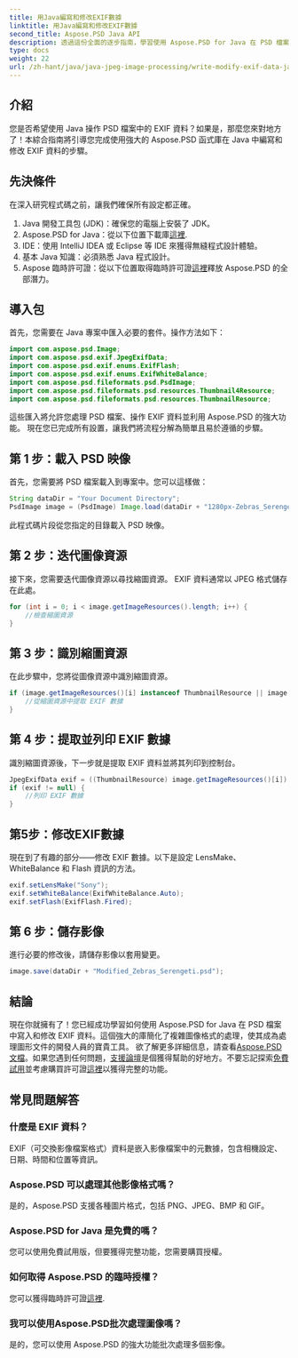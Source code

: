 ```yaml
---
title: 用Java編寫和修改EXIF數據
linktitle: 用Java編寫和修改EXIF數據
second_title: Aspose.PSD Java API
description: 透過這份全面的逐步指南，學習使用 Aspose.PSD for Java 在 PSD 檔案中寫入和修改 EXIF 資料。
type: docs
weight: 22
url: /zh-hant/java/java-jpeg-image-processing/write-modify-exif-data-java/
---
```

## 介紹
您是否希望使用 Java 操作 PSD 檔案中的 EXIF 資料？如果是，那麼您來對地方了！本綜合指南將引導您完成使用強大的 Aspose.PSD 函式庫在 Java 中編寫和修改 EXIF 資料的步驟。 
## 先決條件
在深入研究程式碼之前，讓我們確保所有設定都正確。
1. Java 開發工具包 (JDK)：確保您的電腦上安裝了 JDK。
2.  Aspose.PSD for Java：從以下位置下載庫[這裡](https://releases.aspose.com/psd/java/).
3. IDE：使用 IntelliJ IDEA 或 Eclipse 等 IDE 來獲得無縫程式設計體驗。
4. 基本 Java 知識：必須熟悉 Java 程式設計。
5.  Aspose 臨時許可證：從以下位置取得臨時許可證[這裡](https://purchase.aspose.com/temporary-license/)釋放 Aspose.PSD 的全部潛力。
## 導入包
首先，您需要在 Java 專案中匯入必要的套件。操作方法如下：
```java
import com.aspose.psd.Image;
import com.aspose.psd.exif.JpegExifData;
import com.aspose.psd.exif.enums.ExifFlash;
import com.aspose.psd.exif.enums.ExifWhiteBalance;
import com.aspose.psd.fileformats.psd.PsdImage;
import com.aspose.psd.fileformats.psd.resources.Thumbnail4Resource;
import com.aspose.psd.fileformats.psd.resources.ThumbnailResource;
```
這些匯入將允許您處理 PSD 檔案、操作 EXIF 資料並利用 Aspose.PSD 的強大功能。
現在您已完成所有設置，讓我們將流程分解為簡單且易於遵循的步驟。
## 第 1 步：載入 PSD 映像
首先，您需要將 PSD 檔案載入到專案中。您可以這樣做：
```java
String dataDir = "Your Document Directory";
PsdImage image = (PsdImage) Image.load(dataDir + "1280px-Zebras_Serengeti.psd");
```
此程式碼片段從您指定的目錄載入 PSD 映像。
## 第 2 步：迭代圖像資源
接下來，您需要迭代圖像資源以尋找縮圖資源。 EXIF 資料通常以 JPEG 格式儲存在此處。
```java
for (int i = 0; i < image.getImageResources().length; i++) {
    //檢查縮圖資源
}
```
## 第 3 步：識別縮圖資源
在此步驟中，您將從圖像資源中識別縮圖資源。
```java
if (image.getImageResources()[i] instanceof ThumbnailResource || image.getImageResources()[i] instanceof Thumbnail4Resource) {
    //從縮圖資源中提取 EXIF 數據
}
```
## 第 4 步：提取並列印 EXIF 數據
識別縮圖資源後，下一步就是提取 EXIF 資料並將其列印到控制台。
```java
JpegExifData exif = ((ThumbnailResource) image.getImageResources()[i]).getJpegOptions().getExifData();
if (exif != null) {
    //列印 EXIF 數據
}
```
## 第5步：修改EXIF數據
現在到了有趣的部分——修改 EXIF 數據。以下是設定 LensMake、WhiteBalance 和 Flash 資訊的方法。
```java
exif.setLensMake("Sony");
exif.setWhiteBalance(ExifWhiteBalance.Auto);
exif.setFlash(ExifFlash.Fired);
```
## 第 6 步：儲存影像
進行必要的修改後，請儲存影像以套用變更。
```java
image.save(dataDir + "Modified_Zebras_Serengeti.psd");
```
## 結論
現在你就擁有了！您已經成功學習如何使用 Aspose.PSD for Java 在 PSD 檔案中寫入和修改 EXIF 資料。這個強大的庫簡化了複雜圖像格式的處理，使其成為處理圖形文件的開發人員的寶貴工具。 
欲了解更多詳細信息，請查看[Aspose.PSD 文檔](https://reference.aspose.com/psd/java/)。如果您遇到任何問題，[支援論壇](https://forum.aspose.com/c/psd/34)是個獲得幫助的好地方。不要忘記探索[免費試用](https://releases.aspose.com/)並考慮購買許可證[這裡](https://purchase.aspose.com/buy)以獲得完整的功能。
## 常見問題解答
### 什麼是 EXIF 資料？
EXIF（可交換影像檔案格式）資料是嵌入影像檔案中的元數據，包含相機設定、日期、時間和位置等資訊。
### Aspose.PSD 可以處理其他影像格式嗎？
是的，Aspose.PSD 支援各種圖片格式，包括 PNG、JPEG、BMP 和 GIF。
### Aspose.PSD for Java 是免費的嗎？
您可以使用免費試用版，但要獲得完整功能，您需要購買授權。
### 如何取得 Aspose.PSD 的臨時授權？
您可以獲得臨時許可證[這裡](https://purchase.aspose.com/temporary-license/).
### 我可以使用Aspose.PSD批次處理圖像嗎？
是的，您可以使用 Aspose.PSD 的強大功能批次處理多個影像。
